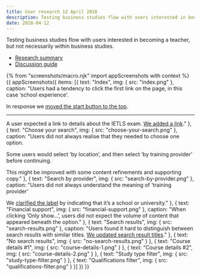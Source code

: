 ```yaml
---
title: User research 12 April 2018
description: Testing business studies flow with users interested in becoming a teacher, but not necessarily within business studies.
date: 2018-04-12
---
```


Testing business studies flow with users interested in becoming a teacher, but not necessarily within business studies.

* [Research summary](https://dfedigital.atlassian.net/wiki/spaces/BaT/pages/264339608/13th+Round+-+April+12th)
* [Discussion guide](https://dfedigital.atlassian.net/wiki/spaces/BaT/pages/270041089/Discussion+guide+-+13th+round+-+candidate+research)

{% from "screenshots/macro.njk" import appScreenshots with context %}
{{ appScreenshots({
  items: [{
    text: "Index",
    img: { src: "index.png" },
    caption: "Users had a tendency to click the first link on the page, in this case ‘school experience’.

In response we [moved the start button to the top](/find-teacher-training/private-beta/user-research-apr-25#index).

* * *

A user expected a link to details about the IETLS exam. [We added a link](/find-teacher-training/private-beta/user-research-apr-25#index)."
  }, {
    text: "Choose your search",
    img: { src: "choose-your-search.png" },
    caption: "Users did not always realise that they needed to choose one option.

Some users would select ‘by location’, and then select ‘by training provider’ before continuing.

This might be improved with some content refinements and supporting copy."
  }, {
    text: "Search by provider",
    img: { src: "search-by-provider.png" },
    caption: "Users did not always understand the meaning of ‘training provider’

We [clarified the label](/find-teacher-training/private-beta/user-research-apr-25#search-by-provider) by indicating that it’s a school or university."
  }, {
    text: "Financial support",
    img: { src: "financial-support.png" },
    caption: "When clicking ‘Only show…’, users did not expect the volume of content that appeared beneath the option."
  }, {
    text: "Search results",
    img: { src: "search-results.png" },
    caption: "Users found it hard to distinguish between search results with similar titles. [We updated search result titles](/find-teacher-training/private-beta/user-research-apr-25#search-results)."
  }, {
    text: "No search results",
    img: { src: "no-search-results.png" }
  }, {
    text: "Course details #1",
    img: { src: "course-details-1.png" }
  }, {
    text: "Course details #2",
    img: { src: "course-details-2.png" }
  }, {
    text: "Study type filter",
    img: { src: "study-type-filter.png" }
  }, {
    text: "Qualifications filter",
    img: { src: "qualifications-filter.png" }
  }]
}) }}
